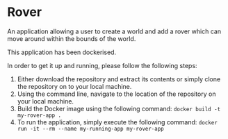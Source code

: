 # Rover
An application allowing a user to create a world and add a rover which can move around within the bounds of the world.

This application has been dockerised.

In order to get it up and running, please follow the following steps:
1. Either download the repository and extract its contents or simply clone the repository on to your local machine.
2. Using the command line, navigate to the location of the repository on your local machine.
3. Build the Docker image using the following command: 
    ``` docker build -t my-rover-app . ```
4. To run the application, simply execute the following command:
    ``` docker run -it --rm --name my-running-app my-rover-app ```
